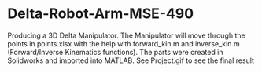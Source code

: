 # Delta-Robot-Arm-MSE-490
Producing a 3D Delta Manipulator.
The Manipulator will move through the points in points.xlsx with the help with forward_kin.m and inverse_kin.m (Forward/Inverse Kinematics functions). The parts were created in Solidworks and imported into MATLAB.
See Project.gif to see the final result
